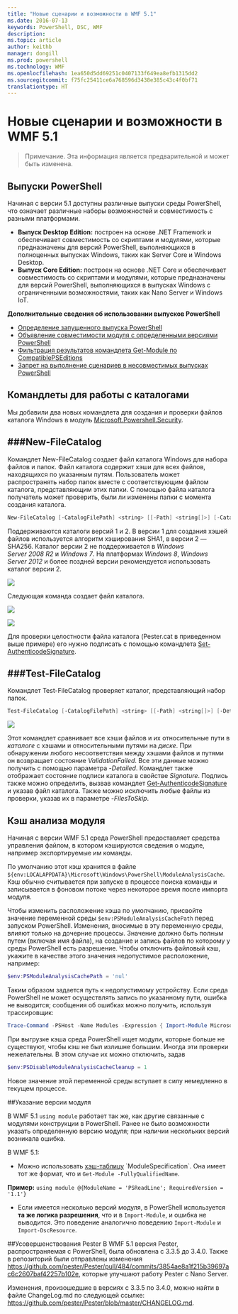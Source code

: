 ```yaml
---
title: "Новые сценарии и возможности в WMF 5.1"
ms.date: 2016-07-13
keywords: PowerShell, DSC, WMF
description: 
ms.topic: article
author: keithb
manager: dongill
ms.prod: powershell
ms.technology: WMF
ms.openlocfilehash: 1ea650d5dd69251c0407133f649ea8efb1315dd2
ms.sourcegitcommit: f75fc25411ce6a768596d3438e385c43c4f0bf71
translationtype: HT
---
```

# <a name="new-scenarios-and-features-in-wmf-51"></a>Новые сценарии и возможности в WMF 5.1 #

> Примечание. Эта информация является предварительной и может быть изменена.

## <a name="powershell-editions"></a>Выпуски PowerShell ##
Начиная с версии 5.1 доступны различные выпуски среды PowerShell, что означает различные наборы возможностей и совместимость с разными платформами.

- **Выпуск Desktop Edition:** построен на основе .NET Framework и обеспечивает совместимость со скриптами и модулями, которые предназначены для версий PowerShell, выполняющихся в полноценных выпусках Windows, таких как Server Core и Windows Desktop.
- **Выпуск Core Edition:** построен на основе .NET Core и обеспечивает совместимость со скриптами и модулями, которые предназначены для версий PowerShell, выполняющихся в выпусках Windows с ограниченными возможностями, таких как Nano Server и Windows IoT.

**Дополнительные сведения об использовании выпусков PowerShell**
- [Определение запущенного выпуска PowerShell]()
- [Объявление совместимости модуля с определенными версиями PowerShell]()
- [Фильтрация результатов командлета Get-Module по CompatiblePSEditions]()
- [Запрет на выполнение сценариев в несовместимых выпусках PowerShell]()

## <a name="catalog-cmdlets"></a>Командлеты для работы с каталогами  

Мы добавили два новых командлета для создания и проверки файлов каталога Windows в модуль [Microsoft.Powershell.Security](https://technet.microsoft.com/en-us/library/hh847877.aspx).  

###<a name="new-filecatalog"></a>New-FileCatalog 
--------------------------------

Командлет New-FileCatalog создает файл каталога Windows для набора файлов и папок. Файл каталога содержит хэши для всех файлов, находящихся по указанным путям. Пользователь может распространять набор папок вместе с соответствующим файлом каталога, представляющим этих папки. С помощью файла каталога получатель может проверить, были ли изменены папки с момента создания каталога.    

```PowerShell
New-FileCatalog [-CatalogFilePath] <string> [[-Path] <string[]>] [-CatalogVersion <int>] [-WhatIf] [-Confirm] [<CommonParameters>]
```
Поддерживаются каталоги версий 1 и 2. В версии 1 для создания хэшей файлов используется алгоритм хэширования SHA1, в версии 2 — SHA256. Каталог версии 2 не поддерживается в *Windows Server 2008 R2* и *Windows 7*. На платформах *Windows 8*, *Windows Server 2012* и более поздней версии рекомендуется использовать каталог версии 2.  

![](../images/NewFileCatalog.jpg)

Следующая команда создает файл каталога. 

![](../images/CatalogFile1.jpg)  

![](../images/CatalogFile2.jpg) 

Для проверки целостности файла каталога (Pester.cat в приведенном выше примере) его нужно подписать с помощью командлета [Set-AuthenticodeSignature](https://technet.microsoft.com/library/hh849819.aspx).   


###<a name="test-filecatalog"></a>Test-FileCatalog 
--------------------------------

Командлет Test-FileCatalog проверяет каталог, представляющий набор папок. 

```PowerShell
Test-FileCatalog [-CatalogFilePath] <string> [[-Path] <string[]>] [-Detailed] [-FilesToSkip <string[]>] [-WhatIf] [-Confirm] [<CommonParameters>]
```

![](../images/TestFileCatalog.jpg)

Этот командлет сравнивает все хэши файлов и их относительные пути в *каталоге* с хэшами и относительными путями на *диске*. При обнаружении любого несоответствия между хэшами файлов и путями он возвращает состояние *ValidationFailed*. Все эти данные можно получить с помощью параметра *-Detailed*. Командлет также отображает состояние подписи каталога в свойстве *Signature*. Подпись также можно определить, вызвав командлет [Get-AuthenticodeSignature](https://technet.microsoft.com/en-us/library/hh849805.aspx) и указав файл каталога. Также можно исключить любые файлы из проверки, указав их в параметре *-FilesToSkip*. 


## <a name="module-analysis-cache"></a>Кэш анализа модуля ##
Начиная с версии WMF 5.1 среда PowerShell предоставляет средства управления файлом, в котором кэшируются сведения о модуле, например экспортируемые им команды.

По умолчанию этот кэш хранится в файле `${env:LOCALAPPDATA}\Microsoft\Windows\PowerShell\ModuleAnalysisCache`.
Кэш обычно считывается при запуске в процессе поиска команды и записывается в фоновом потоке через некоторое время после импорта модуля.

Чтобы изменить расположение кэша по умолчанию, присвойте значение переменной среды `$env:PSModuleAnalysisCachePath` перед запуском PowerShell. Изменения, вносимые в эту переменную среды, влияют только на дочерние процессы. Значение должно быть полным путем (включая имя файла), на создание и запись файлов по которому у среды PowerShell есть разрешение. Чтобы отключить файловый кэш, укажите в качестве этого значения недопустимое расположение, например:

```PowerShell
$env:PSModuleAnalysisCachePath = 'nul'
```

Таким образом задается путь к недопустимому устройству. Если среда PowerShell не может осуществлять запись по указанному пути, ошибка не выводится; сообщения об ошибках можно получить, используя трассировщик:

```PowerShell
Trace-Command -PSHost -Name Modules -Expression { Import-Module Microsoft.PowerShell.Management -Force }
```

При выгрузке кэша среда PowerShell ищет модули, которые больше не существуют, чтобы кэш не был излишне большим.
Иногда эти проверки нежелательны. В этом случае их можно отключить, задав

```PowerShell
$env:PSDisableModuleAnalysisCacheCleanup = 1
```

Новое значение этой переменной среды вступает в силу немедленно в текущем процессе.

##<a name="specifying-module-version"></a>Указание версии модуля

В WMF 5.1 `using module` работает так же, как другие связанные с модулями конструкции в PowerShell. Ранее не было возможности указать определенную версию модуля; при наличии нескольких версий возникала ошибка.


В WMF 5.1:

* Можно использовать [хэш-таблицу](https://msdn.microsoft.com/en-us/library/jj136290(v=vs.85).aspx) `ModuleSpecification`. Она имеет тот же формат, что и `Get-Module -FullyQualifiedName`.

**Пример:** `using module @{ModuleName = 'PSReadLine'; RequiredVersion = '1.1'}`

* Если имеется несколько версий модуля, в PowerShell используется **та же логика разрешения**, что и в `Import-Module`, и ошибка не выводится. Это поведение аналогично поведению `Import-Module` и `Import-DscResource`.


##<a name="improvements-to-pester"></a>Усовершенствования Pester
В WMF 5.1 версия Pester, распространяемая с PowerShell, была обновлена с 3.3.5 до 3.4.0. Также в репозиторий были отправлены изменения https://github.com/pester/Pester/pull/484/commits/3854ae8a1f215b39697ac6c2607baf42257b102e, которые улучшают работу Pester с Nano Server. 

Изменения, произошедшие в версиях с 3.3.5 по 3.4.0, можно найти в файле ChangeLog.md по следующей ссылке: https://github.com/pester/Pester/blob/master/CHANGELOG.md.
